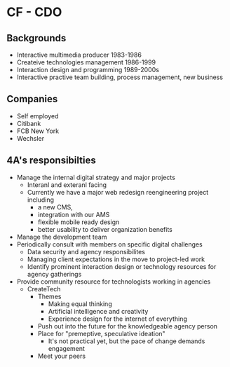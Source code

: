 # CF - CDO
## Backgrounds
- Interactive multimedia producer 1983-1986
- Createive technologies management 1986-1999
- Interaction design and programming 1989-2000s
- Interactive practive team building, process management, new business
## Companies
- Self employed
- Citibank
- FCB New York
- Wechsler
## 4A's responsibilties
- Manage the internal digital strategy and major projects
	- Interanl and exteranl facing
	- Currently we have a major web redesign reengineering project including 
		- a new CMS, 
		- integration with our AMS
		- flexible mobile ready design
		- better usability to deliver organization benefits
- Manage the development team
- Periodically consult with members on specific digital challenges
	- Data security and agency responsibilites
	- Managing client expectations in the move to project-led work
	- Identify prominent interaction design or technology resources for agency gatherings
- Provide community resource for technologists working in agencies
	- CreateTech
		- Themes
			- Making equal thinking
			- Artificial intelligence and creativity
			- Experience design for the internet of everything
		- Push out into the future for the knowledgeable agency person
		- Place for "premeptive, speculative ideation"
			- It's not practical yet, but the pace of change demands engagement
		- Meet your peers